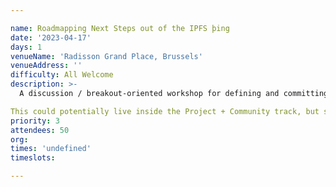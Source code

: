 ```yaml
---

name: Roadmapping Next Steps out of the IPFS þing
date: '2023-04-17'
days: 1
venueName: 'Radisson Grand Place, Brussels'
venueAddress: ''
difficulty: All Welcome
description: >-
  A discussion / breakout-oriented workshop for defining and committing to next steps out of the week's conversations, which we can land and celebrate at upcoming IPFS events in Q3 / Q4 2023.

This could potentially live inside the Project + Community track, but she specifically asked for this to be on day 3 4-6pm as one of the last sessions. 
priority: 3
attendees: 50
org: 
times: 'undefined'
timeslots:

---
```

